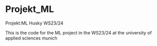 # Projekt_ML
Projekt:ML Husky WS23/24

This is the code for the ML project in the WS23/24 at the university of applied sciences munich
